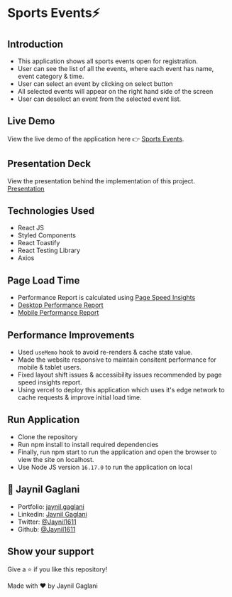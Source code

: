 # Sports Events⚡  

## Introduction
- This application shows all sports events open for registration.
- User can see the list of all the events, where each event has name, event category & time.
- User can select an event by clicking on select button
- All selected events will appear on the right hand side of the screen
- User can deselect an event from the selected event list.

## Live Demo
View the live demo of the application here 👉 [Sports Events](https://sports-events.vercel.app/).


## Presentation Deck
View the presentation behind the implementation of this project.
[Presentation](https://docs.google.com/presentation/d/1gProMTa2XA9xeHHfGJ2NBwqxgWZySGs9zYTTkFjc5M0/edit)


## Technologies Used
- React JS
- Styled Components
- React Toastify
- React Testing Library
- Axios

## Page Load Time
- Performance Report is calculated using [Page Speed Insights](https://pagespeed.web.dev/)
- [Desktop Performance Report](https://pagespeed.web.dev/analysis/https-sports-events-vercel-app/ot9lw2x93b?form_factor=desktop)
- [Mobile Performance Report](https://pagespeed.web.dev/analysis/https-sports-events-vercel-app/ot9lw2x93b?form_factor=mobile)


## Performance Improvements
- Used `useMemo` hook to avoid re-renders & cache state value.
- Made the website responsive to maintain consitent performance for mobile & tablet users.
- Fixed layout shift issues & accessibility issues recommended by page speed insights report.
- Using vercel to deploy this application which uses it's edge network to cache requests & improve initial load time.

## Run Application
- Clone the repository
- Run npm install to install required dependencies
- Finally, run npm start to run the application and open the browser to view the site on localhost.
- Use Node JS version `16.17.0` to run the application on local

## 👤 **Jaynil Gaglani**
- Portfolio: [jaynil.gaglani](https://bit.ly/jaynil-profile)
- Linkedin: [Jaynil Gaglani](https://www.linkedin.com/in/jaynilgaglani/)
- Twitter: [@Jaynil1611](https://twitter.com/Jaynil_Gaglani)
- Github: [@Jaynil1611](https://github.com/Jaynil1611)

## Show your support
Give a ⭐️ if you like this repository!

Made with ❤️ by Jaynil Gaglani
